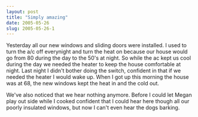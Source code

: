 ```yaml
---
layout: post
title: "Simply amazing"
date: 2005-05-26
slug: 2005-05-26-1
---
```


Yesterday all our new windows and sliding doors were installed.  I used to turn the a/c off everynight and turn the heat on because our house would go from 80 during the day to the 50&apos;s at night.  So while the ac kept us cool during the day we needed the heater to keep the house comfortable at night.  Last night I didn&apos;t bother doing the switch, confident in that if we needed the heater I would wake up.  When I got up this morning the house was at 68, the new windows kept the heat in and the cold out.  

We&apos;ve also noticed that we hear nothing anymore.  Before I could let Megan play out side while I cooked confident that I could hear here though all our poorly insulated windows, but now I can&apos;t even hear the dogs barking.


